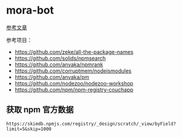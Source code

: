 # mora-bot

[参考文章](http://zeke.sikelianos.com/npm-and-github-automation-with-heroku/)

参考项目：

* https://github.com/zeke/all-the-package-names
* https://github.com/solids/npmsearch
* https://github.com/anvaka/npmrank
* https://github.com/corruptmem/nodejsmodules
* https://github.com/anvaka/pm
* https://github.com/nodezoo/nodezoo-workshop
* https://github.com/npm/npm-registry-couchapp

## 获取 npm 官方数据

```
https://skimdb.npmjs.com/registry/_design/scratch/_view/byField?limit=5&skip=1000
```

